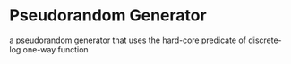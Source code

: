 # Pseudorandom Generator

a pseudorandom generator that uses the hard-core predicate of discrete-log one-way function
